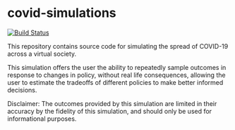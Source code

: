 # covid-simulations

[![Build Status](https://travis-ci.com/jinpan/covid-simulations.svg?branch=master)](https://travis-ci.com/jinpan/covid-simulations)

This repository contains source code for simulating the spread of COVID-19 across a virtual society.

This simulation offers the user the ability to repeatedly sample outcomes in response to changes in policy, without real life consequences, allowing the user to estimate the tradeoffs of different policies to make better informed decisions.

Disclaimer: The outcomes provided by this simulation are limited in their accuracy by the fidelity of this simulation, and should only be used for informational purposes.
